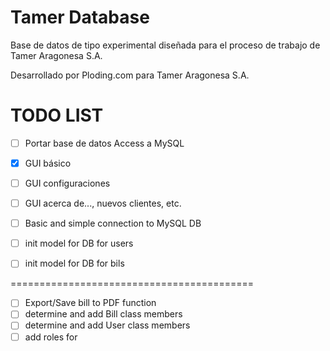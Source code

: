 # Tamer Database

Base de datos de tipo experimental diseñada para el proceso de trabajo de Tamer Aragonesa S.A.

Desarrollado por Ploding.com para Tamer Aragonesa S.A.


TODO LIST
=========

- [ ] Portar base de datos Access a MySQL
- [x] GUI básico
- [ ] GUI configuraciones
- [ ] GUI acerca de..., nuevos clientes, etc.
- [ ] Basic and simple connection to MySQL DB
- [ ] init model for DB for users
- [ ] init model for DB for bils


==========================================
- [ ] Export/Save bill to PDF function
- [ ] determine and add Bill class members
- [ ] determine and add User class members
- [ ] add roles for

